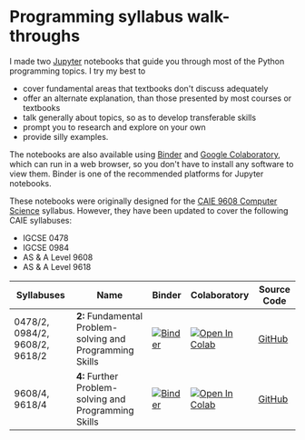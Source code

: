 # Programming syllabus walk-throughs
I made two [Jupyter](https://jupyter.org/) notebooks that guide you through most of the Python programming topics. I try my best to
* cover fundamental areas that textbooks don't discuss adequately
* offer an alternate explanation, than those presented by most courses or textbooks
* talk generally about topics, so as to develop transferable skills
* prompt you to research and explore on your own
* provide silly examples.

The notebooks are also available using [Binder](https://mybinder.org/) and [Google Colaboratory](https://colab.research.google.com/), which can run in a web browser, so you don't have to install any software to view them. Binder is one of the recommended platforms for Jupyter notebooks.

These notebooks were originally designed for the [CAIE 9608 Computer Science](https://www.cambridgeinternational.org/programmes-and-qualifications/cambridge-international-as-and-a-level-computer-science-9608/) syllabus. However, they have been updated to cover the following CAIE syllabuses:
* IGCSE 0478
* IGCSE 0984
* AS & A Level 9608
* AS & A Level 9618

| Syllabuses | Name | Binder | Colaboratory | Source Code |
| -- | -- | -- | -- | -- |
| 0478/2, 0984/2, 9608/2, 9618/2 | **2:** Fundamental Problem-solving and Programming Skills | [![Binder](https://mybinder.org/badge_logo.svg)](https://mybinder.org/v2/gh/eccentricOrange/9608-Programming-Interactive-Notes/master?filepath=Section%202%20Fundamental%20Problem-solving%20and%20Programming%20Skills.ipynb) | [![Open In Colab](https://colab.research.google.com/assets/colab-badge.svg)](https://colab.research.google.com/github/eccentricOrange/9608-Programming-Interactive-Notes/blob/master/Section%202%20Fundamental%20Problem-solving%20and%20Programming%20Skills.ipynb) | [GitHub](https://github.com/eccentricOrange/9608-Programming-Interactive-Notes/blob/master/Section%202%20Fundamental%20Problem-solving%20and%20Programming%20Skills.ipynb) |
| 9608/4, 9618/4 | **4:** Further Problem-solving and Programming Skills | [![Binder](https://mybinder.org/badge_logo.svg)](https://mybinder.org/v2/gh/eccentricOrange/9608-Programming-Interactive-Notes/master?filepath=Section%204%20Further%20Problem-solving%20and%20Programming%20Skills.ipynb) | [![Open In Colab](https://colab.research.google.com/assets/colab-badge.svg)](https://colab.research.google.com/github/eccentricOrange/9608-Programming-Interactive-Notes/blob/master/Section%204%20Further%20Problem-solving%20and%20Programming%20Skills.ipynb) | [GitHub](https://github.com/eccentricOrange/9608-Programming-Interactive-Notes/blob/master/Section%204%20Further%20Problem-solving%20and%20Programming%20Skills.ipynb) |